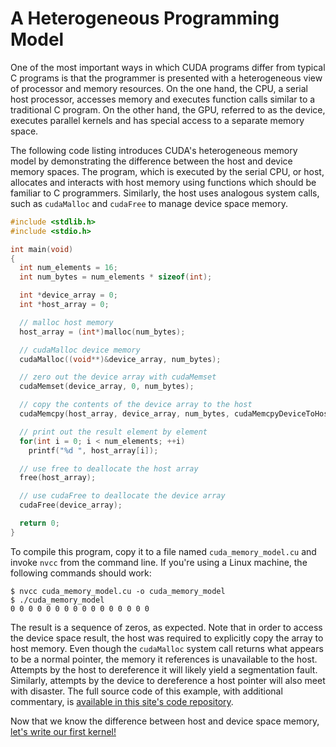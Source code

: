# A Heterogeneous Programming Model

One of the most important ways in which CUDA programs differ from typical C
programs is that the programmer is presented with a heterogeneous view of
processor and memory resources. On the one hand, the CPU, a serial host
processor, accesses memory and executes function calls similar to a traditional
C program. On the other hand, the GPU, referred to as the device, executes
parallel kernels and has special access to a separate memory space.

The following code listing introduces CUDA's heterogeneous memory model by
demonstrating the difference between the host and device memory spaces. The
program, which is executed by the serial CPU, or host, allocates and interacts
with host memory using functions which should be familiar to C programmers.
Similarly, the host uses analogous system calls, such as `cudaMalloc` and
`cudaFree` to manage device space memory.

```c++
#include <stdlib.h>
#include <stdio.h>

int main(void)
{
  int num_elements = 16;
  int num_bytes = num_elements * sizeof(int);

  int *device_array = 0;
  int *host_array = 0;

  // malloc host memory
  host_array = (int*)malloc(num_bytes);

  // cudaMalloc device memory
  cudaMalloc((void**)&device_array, num_bytes);

  // zero out the device array with cudaMemset
  cudaMemset(device_array, 0, num_bytes);

  // copy the contents of the device array to the host
  cudaMemcpy(host_array, device_array, num_bytes, cudaMemcpyDeviceToHost);

  // print out the result element by element
  for(int i = 0; i < num_elements; ++i)
    printf("%d ", host_array[i]);

  // use free to deallocate the host array
  free(host_array);

  // use cudaFree to deallocate the device array
  cudaFree(device_array);

  return 0;
}
```

To compile this program, copy it to a file named `cuda_memory_model.cu` and
invoke `nvcc` from the command line. If you're using a Linux machine, the
following commands should work:

```
$ nvcc cuda_memory_model.cu -o cuda_memory_model
$ ./cuda_memory_model
0 0 0 0 0 0 0 0 0 0 0 0 0 0 0 0
```

The result is a sequence of zeros, as expected. Note that in order to access
the device space result, the host was required to explicitly copy the array to
host memory. Even though the `cudaMalloc` system call returns what appears to
be a normal pointer, the memory it references is unavailable to the host.
Attempts by the host to dereference it will likely yield a segmentation fault.
Similarly, attempts by the device to dereference a host pointer will also meet
with disaster. The full source code of this example, with additional
commentary, is [available in this site's code repository](cuda_memory_model.cu).

Now that we know the difference between host and device space memory, [let's write our first kernel!](2_hello_world.md)

